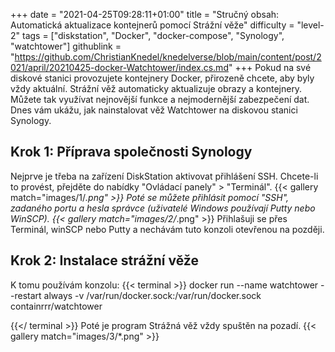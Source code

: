 +++
date = "2021-04-25T09:28:11+01:00"
title = "Stručný obsah: Automatická aktualizace kontejnerů pomocí Strážní věže"
difficulty = "level-2"
tags = ["diskstation", "Docker", "docker-compose", "Synology", "watchtower"]
githublink = "https://github.com/ChristianKnedel/knedelverse/blob/main/content/post/2021/april/20210425-docker-Watchtower/index.cs.md"
+++
Pokud na své diskové stanici provozujete kontejnery Docker, přirozeně chcete, aby byly vždy aktuální. Strážní věž automaticky aktualizuje obrazy a kontejnery. Můžete tak využívat nejnovější funkce a nejmodernější zabezpečení dat. Dnes vám ukážu, jak nainstalovat věž Watchtower na diskovou stanici Synology.
## Krok 1: Příprava společnosti Synology
Nejprve je třeba na zařízení DiskStation aktivovat přihlášení SSH. Chcete-li to provést, přejděte do nabídky "Ovládací panely" > "Terminál".
{{< gallery match="images/1/*.png" >}}
Poté se můžete přihlásit pomocí "SSH", zadaného portu a hesla správce (uživatelé Windows používají Putty nebo WinSCP).
{{< gallery match="images/2/*.png" >}}
Přihlašuji se přes Terminál, winSCP nebo Putty a nechávám tuto konzoli otevřenou na později.
## Krok 2: Instalace strážní věže
K tomu používám konzolu:
{{< terminal >}}
docker run --name watchtower --restart always -v /var/run/docker.sock:/var/run/docker.sock containrrr/watchtower

{{</ terminal >}}
Poté je program Strážná věž vždy spuštěn na pozadí.
{{< gallery match="images/3/*.png" >}}
